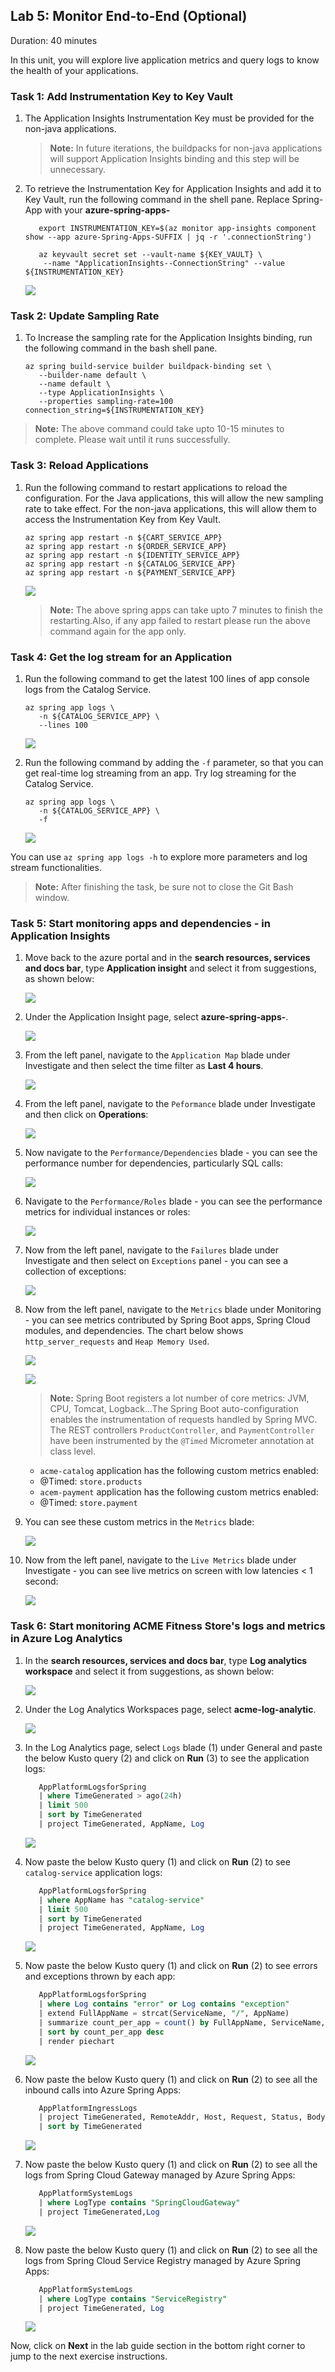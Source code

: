 ## Lab 5:  Monitor End-to-End (Optional)

Duration: 40 minutes

In this unit, you will explore live application metrics and query logs to know the health of your applications.

### Task 1: Add Instrumentation Key to Key Vault

1. The Application Insights Instrumentation Key must be provided for the non-java applications.

   > **Note:** In future iterations, the buildpacks for non-java applications will support
   > Application Insights binding and this step will be unnecessary.

1. To retrieve the Instrumentation Key for Application Insights and add it to Key Vault, run the following command in the shell pane. Replace Spring-App with your **azure-spring-apps-<inject key="DeploymentID" enableCopy="false" />**

   ```shell
      export INSTRUMENTATION_KEY=$(az monitor app-insights component show --app azure-Spring-Apps-SUFFIX | jq -r '.connectionString')

      az keyvault secret set --vault-name ${KEY_VAULT} \
       --name "ApplicationInsights--ConnectionString" --value ${INSTRUMENTATION_KEY}
   ```
   ![](Images/mjv2-45.png)

### Task 2: Update Sampling Rate

1. To Increase the sampling rate for the Application Insights binding, run the following command in the bash shell pane.

   ```shell
   az spring build-service builder buildpack-binding set \
      --builder-name default \
      --name default \
      --type ApplicationInsights \
      --properties sampling-rate=100 connection_string=${INSTRUMENTATION_KEY}
   ```

> **Note:** The above command could take upto 10-15 minutes to complete. Please wait until it runs successfully. 

### Task 3: Reload Applications

1. Run the following command to restart applications to reload the configuration. For the Java applications, this will allow the new sampling rate to take effect. For the non-java applications, this will allow them to access the Instrumentation Key from Key Vault.

   ```shell
   az spring app restart -n ${CART_SERVICE_APP}
   az spring app restart -n ${ORDER_SERVICE_APP}
   az spring app restart -n ${IDENTITY_SERVICE_APP}
   az spring app restart -n ${CATALOG_SERVICE_APP}
   az spring app restart -n ${PAYMENT_SERVICE_APP}
   ```

   ![](Images/mjv2-28-new.png)
   
   
   > **Note:** The above spring apps can take upto 7 minutes to finish the restarting.Also, if any app failed to restart please run the above command again for the app only.

### Task 4: Get the log stream for an Application

1. Run the following command to get the latest 100 lines of app console logs from the Catalog Service.

   ```shell
   az spring app logs \
      -n ${CATALOG_SERVICE_APP} \
      --lines 100
   ```

   ![](Images/mjv2-46.png)

1. Run the following command by adding the `-f` parameter, so that you can get real-time log streaming from an app. Try log streaming for the Catalog Service.

   ```shell
   az spring app logs \
      -n ${CATALOG_SERVICE_APP} \
      -f
   ```

   ![](Images/mjv2-47.png)

You can use `az spring app logs -h` to explore more parameters and log stream functionalities.

> **Note:** After finishing the task, be sure not to close the Git Bash window. 

### Task 5: Start monitoring apps and dependencies - in Application Insights

1. Move back to the azure portal and in the **search resources, services and docs bar**, type **Application insight** and select it from suggestions, as shown below: 

   ![](Images/mjv2-48.png)  

1. Under the Application Insight page, select **azure-spring-apps-<inject key="DeploymentID" enableCopy="false" />**.
  
   ![](Images/mjv2-49.png)

1. From the left panel, navigate to the `Application Map` blade under Investigate and then select the time filter as **Last 4 hours**.

   ![](Images/mjv2-50.png)
   
1. From the left panel, navigate to the `Peformance` blade under Investigate and then click on **Operations**:

   ![](Images/mjv2-51.png)

1. Now navigate to the `Performance/Dependencies` blade - you can see the performance number for dependencies, particularly SQL calls:

   ![](Images/mjv2-52.png)

1. Navigate to the `Performance/Roles` blade - you can see the performance metrics for individual instances or roles:

   ![](Images/mjv2-53.png)
      
   
1. Now from the left panel, navigate to the `Failures` blade under Investigate and then select on `Exceptions` panel - you can see a collection of exceptions:

   ![](Images/mjv2-54.png)
   
1. Now from the left panel, navigate to the `Metrics` blade under Monitoring - you can see metrics contributed by Spring Boot apps, Spring Cloud modules, and dependencies. The chart below shows `http_server_requests` and `Heap Memory Used`.

   ![](Images/mjv2-55.png)

   ![](Images/mjv2-56.png)

   > **Note:**  Spring Boot registers a lot number of core metrics: JVM, CPU, Tomcat, Logback...The Spring Boot auto-configuration enables the instrumentation of requests handled by Spring MVC. The REST controllers `ProductController`, and `PaymentController` have been instrumented by the `@Timed` Micrometer annotation at class level.

   * `acme-catalog` application has the following custom metrics enabled:
   * @Timed: `store.products`
   * `acem-payment` application has the following custom metrics enabled:
   * @Timed: `store.payment`

1. You can see these custom metrics in the `Metrics` blade:

   ![](Images/mjv2-57.png)
   
1. Now from the left panel, navigate to the `Live Metrics` blade under Investigate - you can see live metrics on screen with low latencies < 1 second:

   ![](Images/mjv2-60.png)

### Task 6: Start monitoring ACME Fitness Store's logs and metrics in Azure Log Analytics

1. In the **search resources, services and docs bar**, type **Log analytics workspace** and select it from suggestions, as shown below: 

   ![](Images/mjv2-58.png)

1. Under the Log Analytics Workspaces page, select **acme-log-analytic**.
   
   ![](Images/Ex5-T6-S2.png)

1. In the Log Analytics page, select `Logs` blade (1) under General and paste the below Kusto query (2) and click on **Run** (3) to see the application logs:

   ```sql
      AppPlatformLogsforSpring 
      | where TimeGenerated > ago(24h) 
      | limit 500
      | sort by TimeGenerated
      | project TimeGenerated, AppName, Log
   ```

   ![](Images/mjv2-61.png)

1. Now paste the below Kusto query (1) and click on **Run** (2) to see `catalog-service` application logs:

   ```sql
      AppPlatformLogsforSpring 
      | where AppName has "catalog-service"
      | limit 500
      | sort by TimeGenerated
      | project TimeGenerated, AppName, Log
   ```
   
   ![](Images/mjv2-62.png)

1. Now paste the below Kusto query (1) and click on **Run** (2) to see errors and exceptions thrown by each app:
  
   ```sql
      AppPlatformLogsforSpring 
      | where Log contains "error" or Log contains "exception"
      | extend FullAppName = strcat(ServiceName, "/", AppName)
      | summarize count_per_app = count() by FullAppName, ServiceName, AppName, _ResourceId
      | sort by count_per_app desc 
      | render piechart
   ```

   ![](Images/mjv2-63.png)

1. Now paste the below Kusto query (1) and click on **Run** (2) to see all the inbound calls into Azure Spring Apps:

   ```sql
      AppPlatformIngressLogs
      | project TimeGenerated, RemoteAddr, Host, Request, Status, BodyBytesSent, RequestTime, ReqId, RequestHeaders
      | sort by TimeGenerated
   ```
   
   ![](Images/mjv2-64.png)

1. Now paste the below Kusto query (1) and click on **Run** (2) to see all the logs from Spring Cloud Gateway managed by Azure Spring Apps:

   ```sql
      AppPlatformSystemLogs
      | where LogType contains "SpringCloudGateway"
      | project TimeGenerated,Log
   ```

   ![](Images/mjv2-65.png)

1. Now paste the below Kusto query (1) and click on **Run** (2) to see all the logs from Spring Cloud Service Registry managed by Azure Spring Apps:

   ```sql
      AppPlatformSystemLogs
      | where LogType contains "ServiceRegistry"
      | project TimeGenerated, Log
   ```

   ![](Images/mjv2-66.png)
   

Now, click on **Next** in the lab guide section in the bottom right corner to jump to the next exercise instructions.
